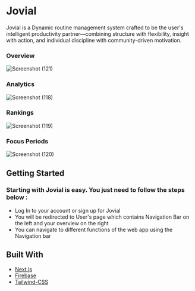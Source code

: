 # Jovial
Jovial is a Dynamic routine management system crafted to be the user's intelligent productivity partner—combining structure with flexibility, insight with action, and individual discipline with community-driven motivation.


### Overview
![Screenshot (121)](https://github.com/user-attachments/assets/b7e34e0a-6705-4c6b-a32a-7991af6a5f40)

### Analytics
![Screenshot (118)](https://github.com/user-attachments/assets/e6eb267a-5303-4d3c-a3a0-44e5e788c6d1)

### Rankings
![Screenshot (119)](https://github.com/user-attachments/assets/529a32fa-f871-49ba-9ed9-88bc48055061)

### Focus Periods
![Screenshot (120)](https://github.com/user-attachments/assets/a8a67757-f75c-4123-98bf-ae06c7e11ecc)


## Getting Started
### Starting with Jovial is easy. You just need to follow the steps below :

- Log In to your account or sign up for Jovial
- You will be redirected to User's page which contains Navigation Bar on the left and your overview on the right
- You can navigate to different functions of the web app using the Navigation bar



## Built With

- [Next.js](https://nextjs.org)
- [Firebase](https://firebase.google.com)
- [Tailwind-CSS](https://tailwindcss.com)

